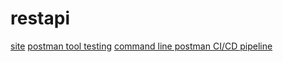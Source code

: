 # restapi
[site](https://www.softwaretestinghelp.com/github-rest-api-tutorial/#GitHub_REST_API_Integration)
[postman tool testing]()
[command line postman CI/CD pipeline](https://github.com/postmanlabs/newman)
